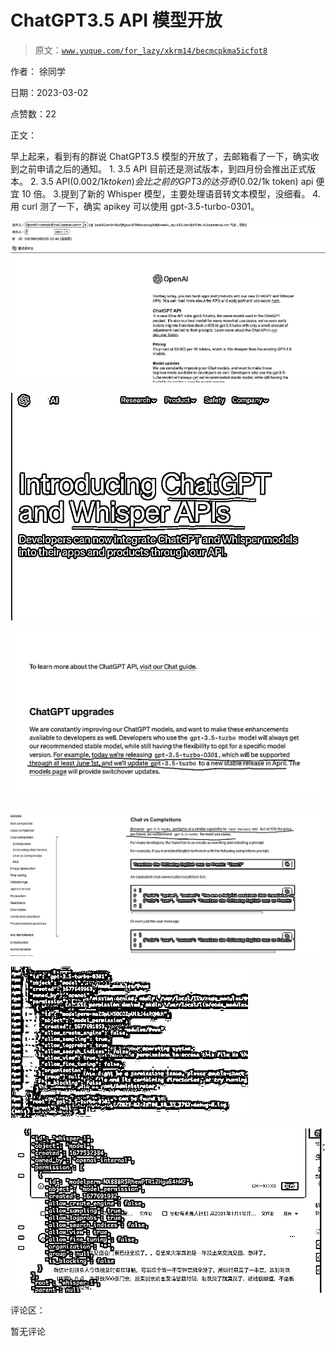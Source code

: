 # ChatGPT3.5 API 模型开放

> 原文：[`www.yuque.com/for_lazy/xkrm14/becmcpkma5icfot8`](https://www.yuque.com/for_lazy/xkrm14/becmcpkma5icfot8)

作者： 徐同学 

日期：2023-03-02 

点赞数：22 

正文： 

早上起来，看到有的群说 ChatGPT3.5 模型的开放了，去邮箱看了一下，确实收到之前申请之后的通知。 1\. 3.5 API 目前还是测试版本，到四月份会推出正式版本。 2\. 3.5 API($0.002/1k token)会比之前的 GPT3 的达芬奇($0.02/1k token) api 便宜 10 倍。 3.提到了新的 Whisper 模型，主要处理语音转文本模型，没细看。 4.用 curl 测了一下，确实 apikey 可以使用 gpt-3.5-turbo-0301。 

![](img/50a0f4be6c3a4305f45f206764defc48.png)  

![](img/700b55c54075ad905610e12700285d66.png)  

![](img/a6908c5a2b70165999142c26e34223a4.png)  

![](img/f2b72f4f52ff26cace0db2b98fb7b2a3.png)  

![](img/65f39d366efc8f3cd781a0dff0bffd24.png)  

![](img/d1e6fec4d216eb1e2568a43aae84e0c7.png)  

评论区： 

暂无评论 

